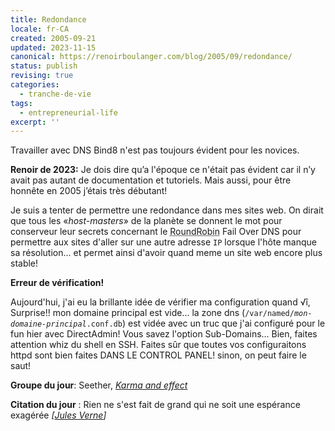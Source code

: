 ```yaml
---
title: Redondance
locale: fr-CA
created: 2005-09-21
updated: 2023-11-15
canonical: https://renoirboulanger.com/blog/2005/09/redondance/
status: publish
revising: true
categories:
  - tranche-de-vie
tags:
  - entrepreneurial-life
excerpt: ''
---
```


Travailler avec DNS Bind8 n'est pas toujours évident pour les novices.

<rb-notice-box variant="info" class="my-5">
<strong slot="header">Renoir de 2023:</strong>
Je dois dire qu’a l'époque ce n'était pas évident car il n’y avait pas autant de documentation et tutoriels. Mais aussi, pour être honnête en 2005 j’étais très débutant!
</rb-notice-box>

<p>Je suis a tenter de permettre une redondance dans mes sites web. On dirait que tous les «<em>host-masters</em>» de la planète se donnent le mot pour conserveur leur secrets concernant le <abbr title="DNSPro and Bind">RoundRobin</abbr> <abbr>Fail Over DNS</abbr> pour permettre aux sites d'aller sur une autre adresse <code>IP</code> lorsque l'hôte manque sa résolution... et permet ainsi d'avoir quand meme un site web encore plus stable!</p>

<p><strong>Erreur de vérification!</strong></p>

<p>Aujourd'hui, j'ai eu la brillante idée de vérifier ma configuration quand √î, Surprise!! mon domaine principal est vide... la zone dns (<code>/var/named/<em>mon-domaine-principal</em>.conf.db</code>) est vidée avec un truc que j'ai configuré pour le fun hier avec DirectAdmin! Vous savez l'option Sub-Domains... Bien, faites attention whiz du shell en SSH. Faites sûr que toutes vos configuraitons httpd sont bien faites DANS LE CONTROL PANEL! sinon, on peut faire le saut!</p>

<p><strong>Groupe du jour</strong>: Seether, <a href="http://music.yahoo.com/ar-292620-discography--Seether"><em>Karma and effect</em></a></p>

<p><strong>Citation du jour</strong> : Rien ne s'est fait de grand qui ne soit une espérance exagérée <em>[<a href="http://www.evene.fr/celebre/biographie/jules-verne-777.php">Jules Verne</a>]</em></p>
